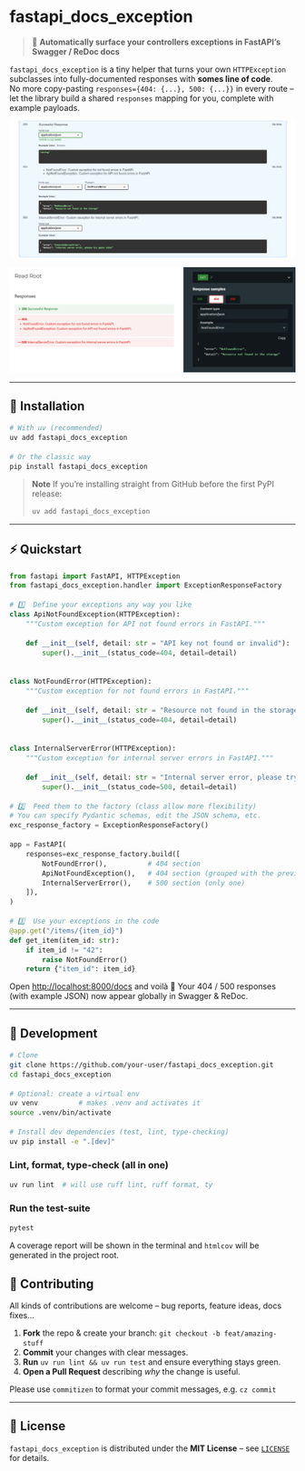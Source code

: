 # fastapi_docs_exception

> 📖 **Automatically surface your controllers exceptions in FastAPI’s Swagger / ReDoc docs**  

`fastapi_docs_exception` is a tiny helper that turns your own `HTTPException` subclasses into fully-documented responses with **somes line of code**.  
No more copy-pasting `responses={404: {...}, 500: {...}}` in every route – let the library build a shared `responses` mapping for you, complete with example payloads.

<p align="center">
  <img src="docs/swagger.png" alt="Swagger UI screenshot that shows custom 404 & 500 error examples" width="700">
</p>

<p align="center">
  <img src="docs/redoc.png" alt="Swagger UI screenshot that shows custom 404 & 500 error examples" width="700">
</p>

---

## 🚀 Installation

```bash
# With uv (recommended)
uv add fastapi_docs_exception

# Or the classic way
pip install fastapi_docs_exception
````

> **Note**
> If you’re installing straight from GitHub before the first PyPI release:
>
> ```bash
> uv add fastapi_docs_exception
> ```

---

## ⚡ Quickstart

```python
from fastapi import FastAPI, HTTPException
from fastapi_docs_exception.handler import ExceptionResponseFactory

# 1️⃣  Define your exceptions any way you like
class ApiNotFoundException(HTTPException):
    """Custom exception for API not found errors in FastAPI."""

    def __init__(self, detail: str = "API key not found or invalid"):
        super().__init__(status_code=404, detail=detail)


class NotFoundError(HTTPException):
    """Custom exception for not found errors in FastAPI."""

    def __init__(self, detail: str = "Resource not found in the storage"):
        super().__init__(status_code=404, detail=detail)


class InternalServerError(HTTPException):
    """Custom exception for internal server errors in FastAPI."""

    def __init__(self, detail: str = "Internal server error, please try again later"):
        super().__init__(status_code=500, detail=detail)

# 2️⃣  Feed them to the factory (class allow more flexibility)
# You can specify Pydantic schemas, edit the JSON schema, etc.
exc_response_factory = ExceptionResponseFactory()

app = FastAPI(
    responses=exc_response_factory.build([
        NotFoundError(),          # 404 section
        ApiNotFoundException(),   # 404 section (grouped with the previous one)
        InternalServerError(),    # 500 section (only one)
    ]),
)

# 3️⃣  Use your exceptions in the code
@app.get("/items/{item_id}")
def get_item(item_id: str):
    if item_id != "42":
        raise NotFoundError()
    return {"item_id": item_id}
```

Open [http://localhost:8000/docs](http://localhost:8000/docs) and voilà 🎉
Your 404 / 500 responses (with example JSON) now appear globally in Swagger & ReDoc.

---

## 🔧 Development

```bash
# Clone
git clone https://github.com/your-user/fastapi_docs_exception.git
cd fastapi_docs_exception

# Optional: create a virtual env
uv venv          # makes .venv and activates it
source .venv/bin/activate

# Install dev dependencies (test, lint, type-checking)
uv pip install -e ".[dev]"
```

### Lint, format, type-check (all in one)

```bash
uv run lint  # will use ruff lint, ruff format, ty
```

### Run the test-suite

```bash
pytest
```

A coverage report will be shown in the terminal and `htmlcov` will be generated in the project root.

## 🤝 Contributing

All kinds of contributions are welcome – bug reports, feature ideas, docs fixes...

1. **Fork** the repo & create your branch: `git checkout -b feat/amazing-stuff`
2. **Commit** your changes with clear messages.
3. **Run** `uv run lint && uv run test` and ensure everything stays green.
4. **Open a Pull Request** describing *why* the change is useful.

Please use `commitizen` to format your commit messages, e.g. `cz commit`

---

## 📜 License

`fastapi_docs_exception` is distributed under the **MIT License** – see [`LICENSE`](LICENSE) for details.
